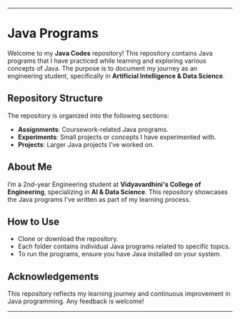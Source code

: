 
---

# Java Programs

Welcome to my **Java Codes** repository! This repository contains Java programs that I have practiced while learning and exploring various concepts of Java. The purpose is to document my journey as an engineering student, specifically in **Artificial Intelligence & Data Science**.

## Repository Structure
The repository is organized into the following sections:
- **Assignments**: Coursework-related Java programs.
- **Experiments**: Small projects or concepts I have experimented with.
- **Projects**: Larger Java projects I’ve worked on.

## About Me
I’m a 2nd-year Engineering student at **Vidyavardhini's College of Engineering**, specializing in **AI & Data Science**. This repository showcases the Java programs I’ve written as part of my learning process.

## How to Use
- Clone or download the repository.
- Each folder contains individual Java programs related to specific topics.
- To run the programs, ensure you have Java installed on your system.

## Acknowledgements
This repository reflects my learning journey and continuous improvement in Java programming. Any feedback is welcome!

---
